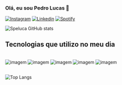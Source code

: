 ### Olá, eu sou Pedro Lucas 👋

[![Instagram](https://img.shields.io/badge/Instagram-E4405F?style=for-the-badge&logo=instagram&logoColor=white)](https://www.instagram.com/pedrolu.cs/)
[![Linkedin](https://img.shields.io/badge/LinkedIn-0077B5?style=for-the-badge&logo=linkedin&logoColor=white)](https://www.linkedin.com/in/pedro-lucas-silva418/)
[![Spotify](https://img.shields.io/badge/Spotify-1ED760?&style=for-the-badge&logo=spotify&logoColor=white)](https://open.spotify.com/user/pedro87841911)

![Speluca GitHub stats](https://github-readme-stats.vercel.app/api?username=speluca&show_icons=true&theme=dark)

## Tecnologias que utilizo no meu dia

<div style="display: inline_block"><br/>
  <img align="center" alt="imagem" src="https://img.shields.io/badge/HTML5-E34F26?style=for-the-badge&logo=html5&logoColor=white"/>
  <img align="center" alt="imagem" src="https://img.shields.io/badge/CSS3-1572B6?style=for-the-badge&logo=css3&logoColor=white"/>
  <img align="center" alt="imagem" src="https://img.shields.io/badge/JavaScript-F7DF1E?style=for-the-badge&logo=javascript&logoColor=black"/>
  <img align="center" alt="imagem" src="https://img.shields.io/badge/TypeScript-007ACC?style=for-the-badge&logo=typescript&logoColor=white"/>
  <img align="center" alt="imagem" src="https://img.shields.io/badge/React_Native-20232A?style=for-the-badge&logo=react&logoColor=61DAFB"/>
</div><br/>

![Top Langs](https://github-readme-stats.vercel.app/api/top-langs/?username=speluca&layout=compact)


